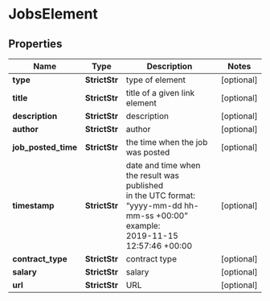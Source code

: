 # JobsElement


## Properties

| Name | Type | Description | Notes |
|------------ | ------------- | ------------- | -------------|
**type** | **StrictStr** | type of element |[optional]|
**title** | **StrictStr** | title of a given link element |[optional]|
**description** | **StrictStr** | description |[optional]|
**author** | **StrictStr** | author |[optional]|
**job_posted_time** | **StrictStr** | the time when the job was posted |[optional]|
**timestamp** | **StrictStr** | date and time when the result was published<br>in the UTC format: “yyyy-mm-dd hh-mm-ss +00:00”<br>example:<br>2019-11-15 12:57:46 +00:00 |[optional]|
**contract_type** | **StrictStr** | contract type |[optional]|
**salary** | **StrictStr** | salary |[optional]|
**url** | **StrictStr** | URL |[optional]|